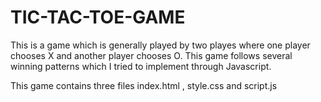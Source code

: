 # TIC-TAC-TOE-GAME

This is a game which is generally played by two playes where one player chooses X and another player chooses O. This game follows several winning patterns which I tried to implement through Javascript.


This game contains three files
index.html , style.css and script.js
